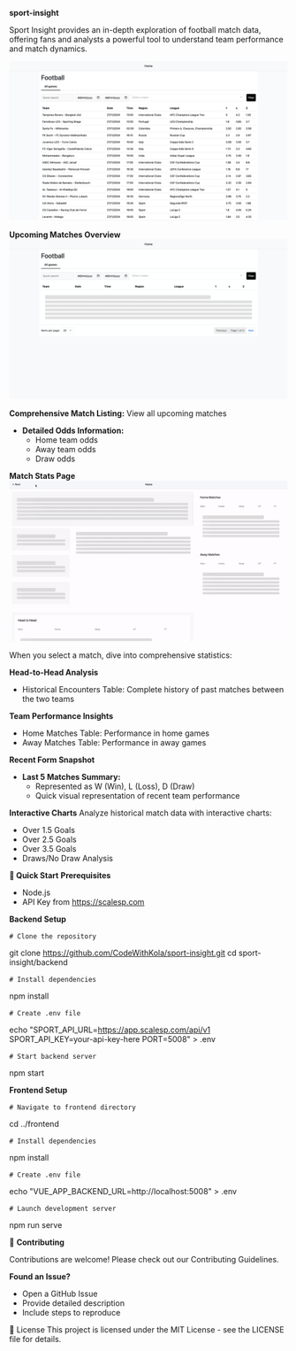 **sport-insight**

Sport Insight provides an in-depth exploration of football match data, offering fans and analysts a powerful tool to understand team performance and match dynamics.

![Home Demo](screenshots/Home.png)

**Upcoming Matches Overview**
![Matches](screenshots/Matches.gif)

**Comprehensive Match Listing:** View all upcoming matches

- **Detailed Odds Information:**
  - Home team odds
  - Away team odds
  - Draw odds

**Match Stats Page**
![Match Stats](screenshots/Team-Statistics.gif)

When you select a match, dive into comprehensive statistics:

**Head-to-Head Analysis**

- Historical Encounters Table: Complete history of past matches between the two teams

**Team Performance Insights**

- Home Matches Table: Performance in home games
- Away Matches Table: Performance in away games

**Recent Form Snapshot**

- **Last 5 Matches Summary:**
  - Represented as W (Win), L (Loss), D (Draw)
  - Quick visual representation of recent team performance

**Interactive Charts**
Analyze historical match data with interactive charts:

- Over 1.5 Goals
- Over 2.5 Goals
- Over 3.5 Goals
- Draws/No Draw Analysis

**🚀 Quick Start**
**Prerequisites**

- Node.js
- API Key from https://scalesp.com

**Backend Setup**

    # Clone the repository

git clone https://github.com/CodeWithKola/sport-insight.git
cd sport-insight/backend

    # Install dependencies

npm install

    # Create .env file

echo "SPORT_API_URL=https://app.scalesp.com/api/v1
SPORT_API_KEY=your-api-key-here
PORT=5008" > .env

    # Start backend server

npm start

**Frontend Setup**

    # Navigate to frontend directory

cd ../frontend

    # Install dependencies

npm install

    # Create .env file

echo "VUE_APP_BACKEND_URL=http://localhost:5008" > .env

    # Launch development server

npm run serve

🤝 **Contributing**

Contributions are welcome! Please check out our Contributing Guidelines.

**Found an Issue?**

- Open a GitHub Issue
- Provide detailed description
- Include steps to reproduce

📄 License
This project is licensed under the MIT License - see the LICENSE file for details.
